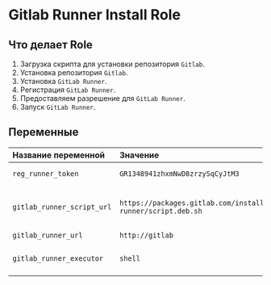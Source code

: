 # Gitlab Runner Install Role
## Что делает Role
1. Загрузка скрипта для установки репозитория `Gitlab`.
2. Установка репозитория `Gitlab`.
3. Установка `GitLab Runner`.
4. Регистрация `GitLab Runner`.
5. Предоставляем разрешение для `GitLab Runner`.
6. Запуск `GitLab Runner`.

## Переменные

| Название переменной | Значение | Описание |
| :--- | :--- | :--- |
| `reg_runner_token` | `GR1348941zhxmNwD8zrzySqCyJtM3` | Токен для GitLab Runner |
| `gitlab_runner_script_url` | `https://packages.gitlab.com/install/repositories/runner/gitlab-runner/script.deb.sh` | Установочный скрипт репозитория GitLab Runner  |
| `gitlab_runner_url` | `http://gitlab` | URL Gitlab |
| `gitlab_runner_executor` | `shell` | Режим executor для GitLab Runner |